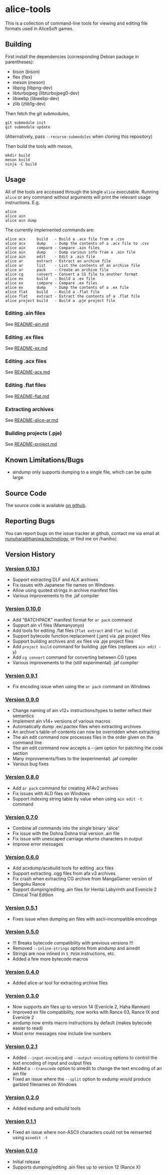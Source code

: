alice-tools
===========

This is a collection of command-line tools for viewing and editing file formats
used in AliceSoft games.

Building
--------

First install the dependencies (corresponding Debian package in parentheses):

* bison (bison)
* flex (flex)
* meson (meson)
* libpng (libpng-dev)
* libturbojpeg (libturbojpeg0-dev)
* libwebp (libwebp-dev)
* zlib (zlib1g-dev)

Then fetch the git submodules,

    git submodule init
    git submodule update

(Alternatively, pass `--recurse-submodules` when cloning this repository)

Then build the tools with meson,

    mkdir build
    meson build
    ninja -C build

Usage
-----

All of the tools are accessed through the single `alice` executable. Running
`alice` or any command without arguments will print the relevant usage
instructions. E.g.

    alice
    alice ain
    alice ain dump

The currently implemented commands are:

    alice acx     build   - Build a .acx file from a .csv
    alice acx     dump    - Dump the contents of a .acx file to .csv
    alice ain     compare - Compare .ain files
    alice ain     dump    - Dump various info fram a .ain file
    alice ain     edit    - Edit a .ain file
    alice ar      extract - Extract an archive file
    alice ar      list    - List the contents of an archive file
    alice ar      pack    - Create an archive file
    alice cg      convert - Convert a CG file to another format
    alice ex      build   - Build a .ex file
    alice ex      compare - Compare .ex files
    alice ex      dump    - Dump the contents of a .ex file
    alice flat    build   - Build a .flat file
    alice flat    extract - Extract the contents of a .flat file
    alice project build   - Build a .pje project file

### Editing .ain files

See [README-ain.md](https://haniwa.technology/alice-tools/README-ain.html)

### Editing .ex files

See [README-ex.md](https://haniwa.technology/alice-tools/README-ex.html)

### Editing .acx files

See [README-acx.md](https://haniwa.technology/alice-tools/README-acx.html)

### Editing .flat files

See [README-flat.md](https://haniwa.technology/alice-tools/README-flat.html)

### Extracting archives

See [README-alice-ar.md](https://haniwa.technology/alice-tools/README-alice-ar.html)

### Building projects (.pje)

See [README-project.md](https://haniwa.technology/alice-tools/README-project.html)

Known Limitations/Bugs
----------------------

* aindump only supports dumping to a single file, which can be quite large.

Source Code
-----------

The source code is available [on github](http://github.com/nunuhara/alice-tools).

Reporting Bugs
--------------

You can report bugs on the issue tracker at github, contact me via email at
nunuhara@haniwa.technology, or find me on /haniho/.

Version History
---------------

### [Version 0.10.1](https://haniwa.technology/alice-tools/alice-tools-0.10.1.zip)

* Support extracting DLF and ALK archives
* Fix issues with Japanese file names on Windows
* Allow using quoted strings in archive manifest files
* Various improvements to the .jaf compiler

### [Version 0.10.0](https://haniwa.technology/alice-tools/alice-tools-0.10.0.zip)

* Add "BATCHPACK" manifest format for `ar pack` command
* Support ain v1 files (Mamanyonyo)
* Add tools for editing .flat files (`flat extract` and `flat build`)
* Support bytecode function replacement (.jam) via .pje project files
* Support building archives and .ex files via .pje project files
* Add `project build` command for building .pje files (replaces `ain edit -p`)
* Add `cg convert` command for converting between CG types
* Various improvements to the (still experimental) .jaf compiler

### [Version 0.9.1](https://haniwa.technology/alice-tools/alice-tools-0.9.1.zip)

* Fix encoding issue when using the `ar pack` command on Windows

### [Version 0.9.0](https://haniwa.technology/alice-tools/alice-tools-0.9.0.zip)

* Change naming of ain v12+ instructions/types to better reflect their semantics
* Implement ain v14+ versions of various macros
* Automatically dump .ex/.pactex files when extracting archives
* An archive's table-of-contents can now be overridden when extracting
* The ain edit command now processes files in the order given on the command line
* The ain edit command now accepts a --jam option for patching the code section
* Many improvements/fixes to the (experimental) .jaf compiler
* Various bug fixes

### [Version 0.8.0](https://haniwa.technology/alice-tools/alice-tools-0.8.0.zip)

* Add `ar pack` command for creating AFAv2 archives
* Fix issues with ALD files on Windows
* Support indexing string table by value when using `ain edit -t` command

### [Version 0.7.0](https://haniwa.technology/alice-tools/alice-tools-0.7.0.zip)

* Combine all commands into the single binary 'alice'
* Fix issue with the Dohna Dohna trial version .ain file
* Fix issue with unescaped carriage returns characters in output
* Improve error messages

### [Version 0.6.0](https://haniwa.technology/alice-tools/alice-tools-0.6.0.zip)

* Add acxdump/acxbuild tools for editing .acx files
* Support extracting .ogg files from afa v3 archives
* Fix crash when extracting CG archive from MangaGamer version of Sengoku Rance
* Support dumping/editing .ain files for Hentai Labyrinth and Evenicle 2
  Clinical Trial Edition

### [Version 0.5.1](https://haniwa.technology/alice-tools/alice-tools-0.5.1.zip)

* Fixes issue when dumping ain files with ascii-incompatible encodings

### [Version 0.5.0](https://haniwa.technology/alice-tools/alice-tools-0.5.0.zip)

* !!! Breaks bytecode compatibility with previous versions !!!
* Removed `--inline-strings` options from aindump and ainedit
* Strings are now inlined in `S_PUSH` instructions, etc.
* Added a few more bytecode macros

### [Version 0.4.0](https://haniwa.technology/alice-tools/alice-tools-0.4.0.zip)

* Added alice-ar tool for extracting archive files

### [Version 0.3.0](https://haniwa.technology/alice-tools/alice-tools-0.3.0.zip)

* Now supports ain files up to version 14 (Evenicle 2, Haha Ranman)
* Improved ex file compatibility, now works with Rance 03, Rance IX and Evenicle 2
* aindump now emits macro instructions by default (makes bytecode easier to read)
* Most error messages now include line numbers

### [Version 0.2.1](https://haniwa.technology/alice-tools/alice-tools-0.2.1.zip)

* Added `--input-encoding` and `--output-encoding` options to control the text
  encoding of input and output files
* Added a `--transcode` option to ainedit to change the text encoding of an ain
  file
* Fixed an issue where the `--split` option to exdump would produce garbled
  filenames on Windows

### [Version 0.2.0](https://haniwa.technology/alice-tools/alice-tools-0.2.0.zip)

* Added exdump and exbuild tools

### [Version 0.1.1](https://haniwa.technology/alice-tools/alice-tools-0.1.1.zip)

* Fixed an issue where non-ASCII characters could not be reinserted using
  `ainedit -t`

### [Version 0.1.0](https://haniwa.technology/alice-tools/alice-tools-0.1.0.zip)

* Initial release
* Supports dumping/editing .ain files up to version 12 (Rance X)
